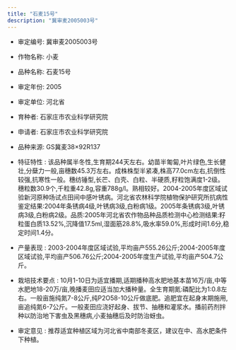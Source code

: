 ```yaml
---
title: "石麦15号"
description: "冀审麦2005003号"
---
```

* 审定编号:  冀审麦2005003号

*  作物名称:  小麦

*  品种名称:  石麦15号

*  审定年份:  2005

*  审定单位:  河北省

* 育种者:  石家庄市农业科学研究院

*  申请者:  石家庄市农业科学研究院

*  品种来源:  GS冀麦38×92R137

*  特征特性 : 
该品种属半冬性,生育期244天左右。幼苗半匍匐,叶片绿色,生长健壮,分蘖力一般,亩穗数45.3万左右。成株株型半紧凑,株高77.0cm左右,抗倒性较强,抗寒性一般。穗纺锤型,长芒、白壳、白粒、半硬质,籽粒饱满度1-2级。穗粒数30.9个,千粒重42.8g,容重788g/l。熟相较好。2004-2005年度区域试验新河原种场试点田间中感叶锈病。河北省农林科学院植物保护研究所抗病性鉴定结果:2004年条锈病4级,叶锈病3级,白粉病1级。2005年条锈病3级,叶锈病3级,白粉病2级。品质:2005年河北省农作物品种品质检测中心检测结果:籽粒蛋白质13.52%,沉降值17.5ml,湿面筋28.8%,吸水率59.0%,形成时间1.6分,稳定时间1.4分。
 
*  产量表现 : 
2003-2004年度区域试验,平均亩产555.26公斤;2004-2005年度区域试验,平均亩产506.76公斤;2004-2005年度生产试验,平均亩产504.7公斤。

*  栽培技术要点 : 
10月1-10日为适宜播期,适期播种高水肥地基本苗16万/亩,中等水肥地18-20万/亩,晚播麦田应适当加大播种量。全生育期氮:磷配比为1:0.8左右。一般亩施纯氮7-8公斤,纯P2O58-10公斤做底肥。追肥宜在起身末期施用,亩追纯氮6-7公斤。一般麦田应浇好起身、拔节、抽穗和灌浆水。播前药剂拌种以防治地下害虫及黑穗病,小麦抽穗后及时防治蚜虫。

*  审定意见 : 
推荐适宜种植区域为河北省中南部冬麦区，建议在中、高水肥条件下种植。
